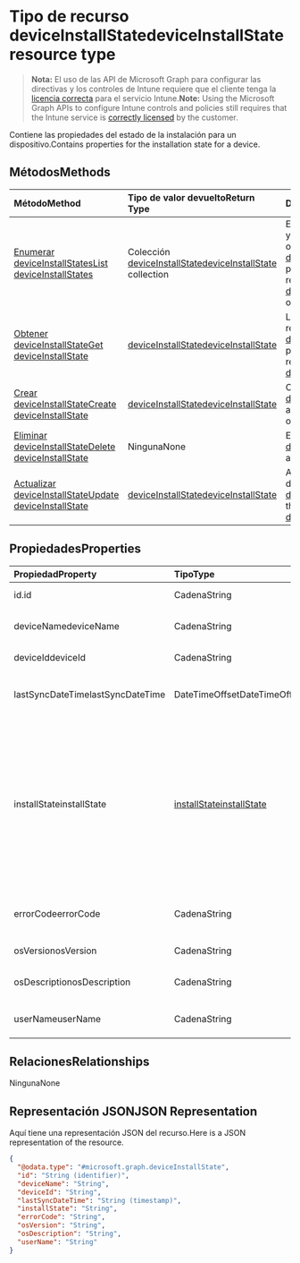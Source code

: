 # <a name="deviceinstallstate-resource-type"></a><span data-ttu-id="97831-101">Tipo de recurso deviceInstallState</span><span class="sxs-lookup"><span data-stu-id="97831-101">deviceInstallState resource type</span></span>

> <span data-ttu-id="97831-102">**Nota:** El uso de las API de Microsoft Graph para configurar las directivas y los controles de Intune requiere que el cliente tenga la [licencia correcta](https://go.microsoft.com/fwlink/?linkid=839381) para el servicio Intune.</span><span class="sxs-lookup"><span data-stu-id="97831-102">**Note:** Using the Microsoft Graph APIs to configure Intune controls and policies still requires that the Intune service is [correctly licensed](https://go.microsoft.com/fwlink/?linkid=839381) by the customer.</span></span>

<span data-ttu-id="97831-103">Contiene las propiedades del estado de la instalación para un dispositivo.</span><span class="sxs-lookup"><span data-stu-id="97831-103">Contains properties for the installation state for a device.</span></span>
## <a name="methods"></a><span data-ttu-id="97831-104">Métodos</span><span class="sxs-lookup"><span data-stu-id="97831-104">Methods</span></span>
|<span data-ttu-id="97831-105">Método</span><span class="sxs-lookup"><span data-stu-id="97831-105">Method</span></span>|<span data-ttu-id="97831-106">Tipo de valor devuelto</span><span class="sxs-lookup"><span data-stu-id="97831-106">Return Type</span></span>|<span data-ttu-id="97831-107">Descripción</span><span class="sxs-lookup"><span data-stu-id="97831-107">Description</span></span>|
|:---|:---|:---|
|[<span data-ttu-id="97831-108">Enumerar deviceInstallStates</span><span class="sxs-lookup"><span data-stu-id="97831-108">List deviceInstallStates</span></span>](../api/intune_books_deviceinstallstate_list.md)|<span data-ttu-id="97831-109">Colección [deviceInstallState](../resources/intune_books_deviceinstallstate.md)</span><span class="sxs-lookup"><span data-stu-id="97831-109">[deviceInstallState](../resources/intune_books_deviceinstallstate.md) collection</span></span>|<span data-ttu-id="97831-110">Enumere las propiedades y las relaciones de los objetos [deviceInstallState](../resources/intune_books_deviceinstallstate.md).</span><span class="sxs-lookup"><span data-stu-id="97831-110">List properties and relationships of the [deviceInstallState](../resources/intune_books_deviceinstallstate.md) objects.</span></span>|
|[<span data-ttu-id="97831-111">Obtener deviceInstallState</span><span class="sxs-lookup"><span data-stu-id="97831-111">Get deviceInstallState</span></span>](../api/intune_books_deviceinstallstate_get.md)|[<span data-ttu-id="97831-112">deviceInstallState</span><span class="sxs-lookup"><span data-stu-id="97831-112">deviceInstallState</span></span>](../resources/intune_books_deviceinstallstate.md)|<span data-ttu-id="97831-113">Lea las propiedades y las relaciones del objeto [deviceInstallState](../resources/intune_books_deviceinstallstate.md).</span><span class="sxs-lookup"><span data-stu-id="97831-113">Read properties and relationships of the [deviceInstallState](../resources/intune_books_deviceinstallstate.md) object.</span></span>|
|[<span data-ttu-id="97831-114">Crear deviceInstallState</span><span class="sxs-lookup"><span data-stu-id="97831-114">Create deviceInstallState</span></span>](../api/intune_books_deviceinstallstate_create.md)|[<span data-ttu-id="97831-115">deviceInstallState</span><span class="sxs-lookup"><span data-stu-id="97831-115">deviceInstallState</span></span>](../resources/intune_books_deviceinstallstate.md)|<span data-ttu-id="97831-116">Cree un objeto [deviceInstallState](../resources/intune_books_deviceinstallstate.md).</span><span class="sxs-lookup"><span data-stu-id="97831-116">Create a new [deviceInstallState](../resources/intune_books_deviceinstallstate.md) object.</span></span>|
|[<span data-ttu-id="97831-117">Eliminar deviceInstallState</span><span class="sxs-lookup"><span data-stu-id="97831-117">Delete deviceInstallState</span></span>](../api/intune_books_deviceinstallstate_delete.md)|<span data-ttu-id="97831-118">Ninguna</span><span class="sxs-lookup"><span data-stu-id="97831-118">None</span></span>|<span data-ttu-id="97831-119">Elimina un [deviceInstallState](../resources/intune_books_deviceinstallstate.md).</span><span class="sxs-lookup"><span data-stu-id="97831-119">Deletes a [deviceInstallState](../resources/intune_books_deviceinstallstate.md).</span></span>|
|[<span data-ttu-id="97831-120">Actualizar deviceInstallState</span><span class="sxs-lookup"><span data-stu-id="97831-120">Update deviceInstallState</span></span>](../api/intune_books_deviceinstallstate_update.md)|[<span data-ttu-id="97831-121">deviceInstallState</span><span class="sxs-lookup"><span data-stu-id="97831-121">deviceInstallState</span></span>](../resources/intune_books_deviceinstallstate.md)|<span data-ttu-id="97831-122">Actualice las propiedades de un objeto [deviceInstallState](../resources/intune_books_deviceinstallstate.md).</span><span class="sxs-lookup"><span data-stu-id="97831-122">Update the properties of a [deviceInstallState](../resources/intune_books_deviceinstallstate.md) object.</span></span>|

## <a name="properties"></a><span data-ttu-id="97831-123">Propiedades</span><span class="sxs-lookup"><span data-stu-id="97831-123">Properties</span></span>
|<span data-ttu-id="97831-124">Propiedad</span><span class="sxs-lookup"><span data-stu-id="97831-124">Property</span></span>|<span data-ttu-id="97831-125">Tipo</span><span class="sxs-lookup"><span data-stu-id="97831-125">Type</span></span>|<span data-ttu-id="97831-126">Descripción</span><span class="sxs-lookup"><span data-stu-id="97831-126">Description</span></span>|
|:---|:---|:---|
|<span data-ttu-id="97831-127">id.</span><span class="sxs-lookup"><span data-stu-id="97831-127">id</span></span>|<span data-ttu-id="97831-128">Cadena</span><span class="sxs-lookup"><span data-stu-id="97831-128">String</span></span>|<span data-ttu-id="97831-129">Clave de la entidad.</span><span class="sxs-lookup"><span data-stu-id="97831-129">Key of the entity.</span></span>|
|<span data-ttu-id="97831-130">deviceName</span><span class="sxs-lookup"><span data-stu-id="97831-130">deviceName</span></span>|<span data-ttu-id="97831-131">Cadena</span><span class="sxs-lookup"><span data-stu-id="97831-131">String</span></span>|<span data-ttu-id="97831-132">Nombre del dispositivo.</span><span class="sxs-lookup"><span data-stu-id="97831-132">Device name.</span></span>|
|<span data-ttu-id="97831-133">deviceId</span><span class="sxs-lookup"><span data-stu-id="97831-133">deviceId</span></span>|<span data-ttu-id="97831-134">Cadena</span><span class="sxs-lookup"><span data-stu-id="97831-134">String</span></span>|<span data-ttu-id="97831-135">Id. del dispositivo</span><span class="sxs-lookup"><span data-stu-id="97831-135">Device Id.</span></span>|
|<span data-ttu-id="97831-136">lastSyncDateTime</span><span class="sxs-lookup"><span data-stu-id="97831-136">lastSyncDateTime</span></span>|<span data-ttu-id="97831-137">DateTimeOffset</span><span class="sxs-lookup"><span data-stu-id="97831-137">DateTimeOffset</span></span>|<span data-ttu-id="97831-138">Fecha y hora de la última sincronización.</span><span class="sxs-lookup"><span data-stu-id="97831-138">Last sync date and time.</span></span>|
|<span data-ttu-id="97831-139">installState</span><span class="sxs-lookup"><span data-stu-id="97831-139">installState</span></span>|[<span data-ttu-id="97831-140">installState</span><span class="sxs-lookup"><span data-stu-id="97831-140">installState</span></span>](../resources/intune_books_installstate.md)|<span data-ttu-id="97831-p101">El estado de instalación del libro electrónico. Los valores posibles son: `notApplicable`, `installed`, `failed`, `notInstalled`, `uninstallFailed`, `unknown`.</span><span class="sxs-lookup"><span data-stu-id="97831-p101">The install state of the eBook. The possible values are: `notApplicable`, `installed`, `failed`, `notInstalled`, `uninstallFailed`, `unknown`.</span></span>|
|<span data-ttu-id="97831-143">errorCode</span><span class="sxs-lookup"><span data-stu-id="97831-143">errorCode</span></span>|<span data-ttu-id="97831-144">Cadena</span><span class="sxs-lookup"><span data-stu-id="97831-144">String</span></span>|<span data-ttu-id="97831-145">El código de error si hay errores de instalación.</span><span class="sxs-lookup"><span data-stu-id="97831-145">The error code for install failures.</span></span>|
|<span data-ttu-id="97831-146">osVersion</span><span class="sxs-lookup"><span data-stu-id="97831-146">osVersion</span></span>|<span data-ttu-id="97831-147">Cadena</span><span class="sxs-lookup"><span data-stu-id="97831-147">String</span></span>|<span data-ttu-id="97831-148">Versión del sistema operativo.</span><span class="sxs-lookup"><span data-stu-id="97831-148">OS Version.</span></span>|
|<span data-ttu-id="97831-149">osDescription</span><span class="sxs-lookup"><span data-stu-id="97831-149">osDescription</span></span>|<span data-ttu-id="97831-150">Cadena</span><span class="sxs-lookup"><span data-stu-id="97831-150">String</span></span>|<span data-ttu-id="97831-151">Descripción del sistema operativo.</span><span class="sxs-lookup"><span data-stu-id="97831-151">OS Description.</span></span>|
|<span data-ttu-id="97831-152">userName</span><span class="sxs-lookup"><span data-stu-id="97831-152">userName</span></span>|<span data-ttu-id="97831-153">Cadena</span><span class="sxs-lookup"><span data-stu-id="97831-153">String</span></span>|<span data-ttu-id="97831-154">Nombre de usuario del dispositivo.</span><span class="sxs-lookup"><span data-stu-id="97831-154">Device User Name.</span></span>|

## <a name="relationships"></a><span data-ttu-id="97831-155">Relaciones</span><span class="sxs-lookup"><span data-stu-id="97831-155">Relationships</span></span>
<span data-ttu-id="97831-156">Ninguna</span><span class="sxs-lookup"><span data-stu-id="97831-156">None</span></span>
## <a name="json-representation"></a><span data-ttu-id="97831-157">Representación JSON</span><span class="sxs-lookup"><span data-stu-id="97831-157">JSON Representation</span></span>
<span data-ttu-id="97831-158">Aquí tiene una representación JSON del recurso.</span><span class="sxs-lookup"><span data-stu-id="97831-158">Here is a JSON representation of the resource.</span></span>
<!--{
  "blockType": "resource",
  "baseType": "microsoft.graph.entity",
  "keyProperty": "id",
  "@odata.type": "microsoft.graph.deviceInstallState"
}-->
``` json
{
  "@odata.type": "#microsoft.graph.deviceInstallState",
  "id": "String (identifier)",
  "deviceName": "String",
  "deviceId": "String",
  "lastSyncDateTime": "String (timestamp)",
  "installState": "String",
  "errorCode": "String",
  "osVersion": "String",
  "osDescription": "String",
  "userName": "String"
}
```








